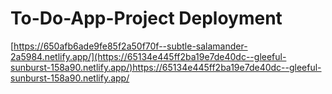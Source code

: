 # To-Do-App-Project Deployment

[https://650afb6ade9fe85f2a50f70f--subtle-salamander-2a5984.netlify.app/](https://65134e445ff2ba19e7de40dc--gleeful-sunburst-158a90.netlify.app/)https://65134e445ff2ba19e7de40dc--gleeful-sunburst-158a90.netlify.app/
